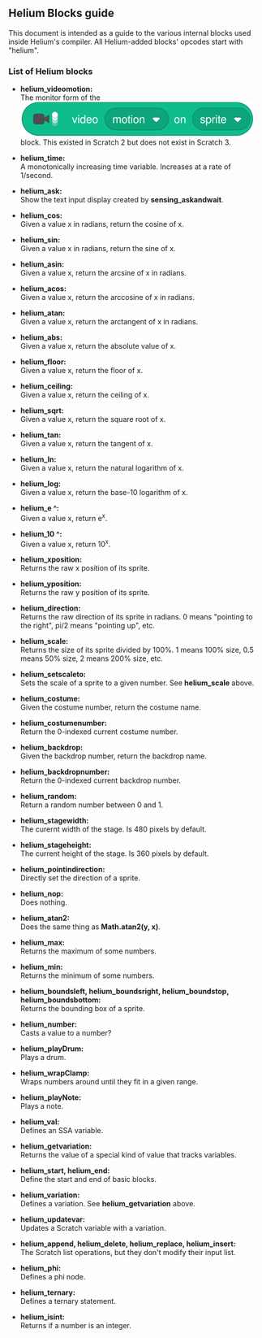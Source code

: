 ## Helium Blocks guide

This document is intended as a guide to the various internal blocks used inside Helium's compiler. All Helium-added blocks' opcodes start with "helium".

### List of Helium blocks

 - **helium_videomotion:** <br/>
   The monitor form of the <br/> 
   ![videoSensing_videoOn](/js/blocks/imgs/videoSensing_videoOn.svg) <br/>
   block. This existed in Scratch 2 but does not exist in Scratch 3.

 - **helium_time:** <br/>
   A monotonically increasing time variable. Increases at a rate of 1/second.

 - **helium_ask:** <br/>
   Show the text input display created by **sensing_askandwait**.

 - **helium_cos:** <br/>
   Given a value x in radians, return the cosine of x.

 - **helium_sin:** <br/>
   Given a value x in radians, return the sine of x.

 - **helium_asin:** <br/>
   Given a value x, return the arcsine of x in radians.

 - **helium_acos:** <br/>
   Given a value x, return the arccosine of x in radians.

 - **helium_atan:** <br/>
   Given a value x, return the arctangent of x in radians.

 - **helium_abs:** <br/>
   Given a value x, return the absolute value of x.

 - **helium_floor:** <br/>
   Given a value x, return the floor of x.

 - **helium_ceiling:** <br/>
   Given a value x, return the ceiling of x.

 - **helium_sqrt:** <br/>
   Given a value x, return the square root of x.

 - **helium_tan:** <br/>
   Given a value x, return the tangent of x.

 - **helium_ln:** <br/>
   Given a value x, return the natural logarithm of x.

 - **helium_log:** <br/>
   Given a value x, return the base-10 logarithm of x.

 - **helium_e ^:** <br/>
   Given a value x, return e<sup>x</sup>.

 - **helium_10 ^:** <br/>
   Given a value x, return 10<sup>x</sup>.

 - **helium_xposition:** <br/>
   Returns the raw x position of its sprite.

 - **helium_yposition:** <br/>
   Returns the raw y position of its sprite.

 - **helium_direction:** <br/>
   Returns the raw direction of its sprite in radians. 0 means "pointing to the right", pi/2 means "pointing up", etc.

 - **helium_scale:** <br/>
   Returns the size of its sprite divided by 100%. 1 means 100% size, 0.5 means 50% size, 2 means 200% size, etc.

 - **helium_setscaleto:** <br/>
   Sets the scale of a sprite to a given number. See **helium_scale** above.

 - **helium_costume:** <br/>
   Given the costume number, return the costume name.

 - **helium_costumenumber:** <br/>
   Return the 0-indexed current costume number.

 - **helium_backdrop:** <br/>
   Given the backdrop number, return the backdrop name.

 - **helium_backdropnumber:** <br/>
   Return the 0-indexed current backdrop number.

 - **helium_random:** <br/>
   Return a random number between 0 and 1.

 - **helium_stagewidth:** <br/>
   The curernt width of the stage. Is 480 pixels by default.

 - **helium_stageheight:** <br/>
   The current height of the stage. Is 360 pixels by default.

 - **helium_pointindirection:** <br/>
   Directly set the direction of a sprite.

 - **helium_nop:** <br/>
   Does nothing.

 - **helium_atan2:** <br/>
   Does the same thing as **Math.atan2(y, x)**.

 - **helium_max:** <br/>
   Returns the maximum of some numbers.

 - **helium_min:** <br/>
   Returns the minimum of some numbers.

 - **helium_boundsleft, helium_boundsright, helium_boundstop, helium_boundsbottom:** <br/>
   Returns the bounding box of a sprite.

 - **helium_number:** <br/>
   Casts a value to a number?

 - **helium_playDrum:** <br/>
   Plays a drum.

 - **helium_wrapClamp:** <br/>
   Wraps numbers around until they fit in a given range.

 - **helium_playNote:** <br/>
   Plays a note.

 - **helium_val:** <br/>
   Defines an SSA variable.

 - **helium_getvariation:** <br/>
   Returns the value of a special kind of value that tracks variables.

 - **helium_start, helium_end:** <br/>
   Define the start and end of basic blocks.

 - **helium_variation:** <br/>
   Defines a variation. See **helium_getvariation** above.

 - **helium_updatevar:** <br/>
   Updates a Scratch variable with a variation.

 - **helium_append, helium_delete, helium_replace, helium_insert:** <br/>
   The Scratch list operations, but they don't modify their input list.

 - **helium_phi:** <br/>
   Defines a phi node.

 - **helium_ternary:** <br/>
   Defines a ternary statement.

 - **helium_isint:** <br/>
   Returns if a number is an integer.